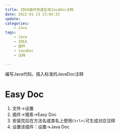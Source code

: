 ```yaml
---
title: IDEA插件快速生成JavaDoc注释
date: 2022-01-13 23:04:33
update: 
categories:
    - Java
tags:
    - Java
    - IDEA
    - 插件
    - JavaDoc
    - 注释

---
```


编写Java代码，插入标准的JavaDoc注释
<!-- more -->
# Easy Doc
1. 文件->设置
2. 插件->搜索->Easy Doc
3. 安装完后在方法名或类名上使用`Ctrl+\`可生成对应注释
4. 设置该插件：设置->Java Doc
